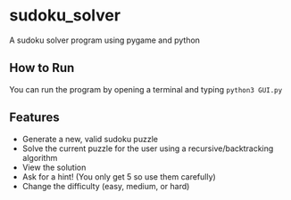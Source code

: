 # sudoku_solver
A sudoku solver program using pygame and python

## How to Run
You can run the program by opening a terminal and typing `python3 GUI.py` 

## Features
* Generate a new, valid sudoku puzzle
* Solve the current puzzle for the user using a recursive/backtracking algorithm
* View the solution
* Ask for a hint! (You only get 5 so use them carefully)
* Change the difficulty (easy, medium, or hard)


